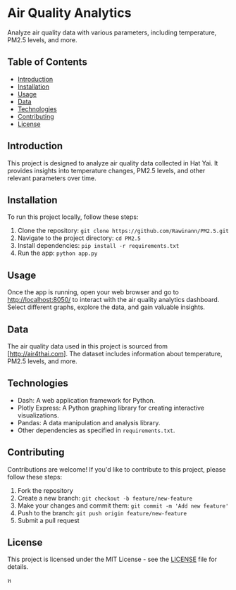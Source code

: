 # Air Quality Analytics

Analyze air quality data with various parameters, including temperature, PM2.5 levels, and more.

## Table of Contents

- [Introduction](#introduction)
- [Installation](#installation)
- [Usage](#usage)
- [Data](#data)
- [Technologies](#technologies)
- [Contributing](#contributing)
- [License](#license)

## Introduction

This project is designed to analyze air quality data collected in Hat Yai. It provides insights into temperature changes, PM2.5 levels, and other relevant parameters over time.

## Installation

To run this project locally, follow these steps:

1. Clone the repository: `git clone https://github.com/Rawinann/PM2.5.git`
2. Navigate to the project directory: `cd PM2.5`
3. Install dependencies: `pip install -r requirements.txt`
4. Run the app: `python app.py`

## Usage

Once the app is running, open your web browser and go to [http://localhost:8050/](http://localhost:8050/) to interact with the air quality analytics dashboard. Select different graphs, explore the data, and gain valuable insights.

## Data

The air quality data used in this project is sourced from [http://air4thai.com]. The dataset includes information about temperature, PM2.5 levels, and more.

## Technologies

- Dash: A web application framework for Python.
- Plotly Express: A Python graphing library for creating interactive visualizations.
- Pandas: A data manipulation and analysis library.
- Other dependencies as specified in `requirements.txt`.

## Contributing

Contributions are welcome! If you'd like to contribute to this project, please follow these steps:

1. Fork the repository
2. Create a new branch: `git checkout -b feature/new-feature`
3. Make your changes and commit them: `git commit -m 'Add new feature'`
4. Push to the branch: `git push origin feature/new-feature`
5. Submit a pull request

## License

This project is licensed under the MIT License - see the [LICENSE](LICENSE) file for details.

ห